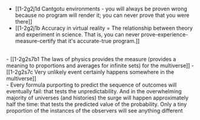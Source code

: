 - [[1-2g2j1d Cantgotu environments - you will always be proven wrong because no program will render it; you can never prove that you were there]]
- [[1-2g2j1b Accuracy in virtual reality = The relationship between theory and experiment in science. That is, you can never prove-experience-measure-certify that it's accurate-true program.]]
<br>
- [[1-2g2s7b1 The laws of physics provides the measure (provides a meaning to proportions and averages for infinite sets) for the multiverse]]
- [[1-2g2s7c Very unlikely event certainly happens somewhere in the multiverse]]
<br>
- Every formula purporting to predict the sequence of outcomes will eventually fail: that tests the unpredictability. And in the overwhelming majority of universes (and histories) the surge will happen approximately half the time: that tests the predicted value of the probability. Only a tiny proportion of the instances of the observers will see anything different
